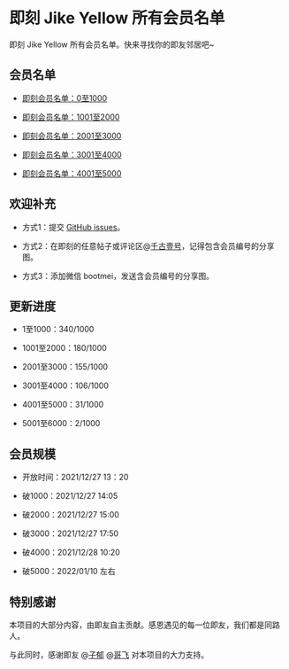 # 即刻 Jike Yellow 所有会员名单

即刻 Jike Yellow 所有会员名单。快来寻找你的即友邻居吧~

## 会员名单

- [即刻会员名单：0至1000](./即刻会员名单：0至1000.md)

- [即刻会员名单：1001至2000](./即刻会员名单：1001至2000.md)

- [即刻会员名单：2001至3000](./即刻会员名单：2001至3000.md)

- [即刻会员名单：3001至4000](./即刻会员名单：3001至4000.md)

- [即刻会员名单：4001至5000](./即刻会员名单：3001至4000.md)


## 欢迎补充

- 方式1：提交 [GitHub issues](https://github.com/qianguyihao/jike-yellow/issues)。

- 方式2：在即刻的任意帖子或评论区@[千古壹号](https://m.okjike.com/users/smyhvae)，记得包含会员编号的分享图。

- 方式3：添加微信 bootmei，发送含会员编号的分享图。


## 更新进度

- 1至1000：340/1000

- 1001至2000：180/1000

- 2001至3000：155/1000

- 3001至4000：106/1000

- 4001至5000：31/1000

- 5001至6000：2/1000

## 会员规模

- 开放时间：2021/12/27 13：20

- 破1000：2021/12/27 14:05

- 破2000：2021/12/27 15:00

- 破3000：2021/12/27 17:50

- 破4000：2021/12/28 10:20

- 破5000：2022/01/10 左右

## 特别感谢

本项目的大部分内容，由即友自主贡献。感恩遇见的每一位即友，我们都是同路人。

与此同时，感谢即友 @[子郁](https://jike.city/ziyueth) @[哥飞](https://web.okjike.com/u/a2d6acc1-626f-4d15-a22a-849e88a4c9f0) 对本项目的大力支持。